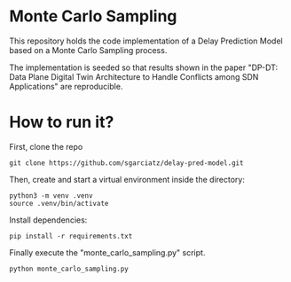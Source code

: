 # Monte Carlo Sampling
This repository holds the code implementation of a Delay Prediction Model based on a Monte Carlo Sampling process. 

The implementation is seeded so that results shown in the paper "DP-DT: Data Plane Digital Twin Architecture to Handle Conflicts among SDN Applications" are reproducible.

# How to run it?

First, clone the repo

    git clone https://github.com/sgarciatz/delay-pred-model.git

Then, create and start a virtual environment inside the directory:

    python3 -m venv .venv
    source .venv/bin/activate

Install dependencies:

    pip install -r requirements.txt

Finally execute the "monte_carlo_sampling.py" script.

    python monte_carlo_sampling.py


